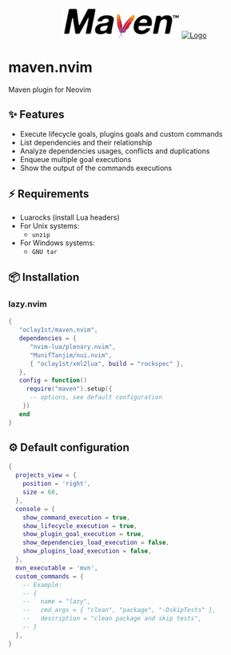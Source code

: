 <br/>
<div align="center">
  <a style="display:inline-block" href="https://github.com/oclay1st/maven.nvim">
    <img src="assets/maven.png" alt="Logo" >
  </a>
  <a style="display:inline-block" href="https://github.com/oclay1st/maven.nvim">
    <img src="assets/nvim.png" alt="Logo" >
  </a>
</div>

# maven.nvim

Maven plugin for Neovim

## ✨ Features

- Execute lifecycle goals, plugins goals and custom commands
- List dependencies and their relationship
- Analyze dependencies usages, conflicts and duplications
- Enqueue multiple goal executions
- Show the output of the commands executions

## ⚡️ Requirements

-  Luarocks (install Lua headers)
-  For Unix systems:
   - `unzip`
-  For Windows systems:
   - `GNU tar`

## 📦 Installation

### lazy.nvim

```lua
{
   "oclay1st/maven.nvim",
   dependencies = {
      "nvim-lua/plenary.nvim",
      "MunifTanjim/nui.nvim",
      { "oclay1st/xml2lua", build = "rockspec" },
   },
   config = function()
     require("maven").setup({
      -- options, see default configuration
    })
   end
}
```

## ⚙️  Default configuration

```lua
{
  projects_view = {
    position = 'right',
    size = 68,
  },
  console = {
    show_command_execution = true,
    show_lifecycle_execution = true,
    show_plugin_goal_execution = true,
    show_dependencies_load_execution = false,
    show_plugins_load_execution = false,
  },
  mvn_executable = 'mvn',
  custom_commands = {
    -- Example: 
    -- {
    --   name = "lazy",
    --   cmd_args = { "clean", "package", "-DskipTests" },
    --   description = "clean package and skip tests",
    -- }
  }, 
}
```

